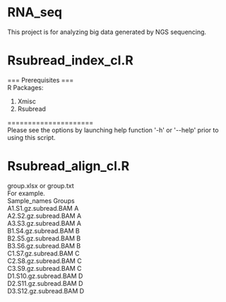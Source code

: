 # RNA_seq
This project is for analyzing big data generated by NGS sequencing. 

# Rsubread_index_cl.R

=== Prerequisites === \
R Packages: 
1. Xmisc 
2. Rsubread

===================== \
Please see the options by launching help function '-h' or '--help' prior to using this script. 

# Rsubread_align_cl.R
group.xlsx or group.txt \
For example. \
    Sample_names          Groups\
A1.S1.gz.subread.BAM    	A\
A2.S2.gz.subread.BAM        A\
A3.S3.gz.subread.BAM        A\
B1.S4.gz.subread.BAM        B\
B2.S5.gz.subread.BAM        B\
B3.S6.gz.subread.BAM        B\
C1.S7.gz.subread.BAM        C\
C2.S8.gz.subread.BAM        C\
C3.S9.gz.subread.BAM        C\
D1.S10.gz.subread.BAM       D\
D2.S11.gz.subread.BAM       D\
D3.S12.gz.subread.BAM	    D

